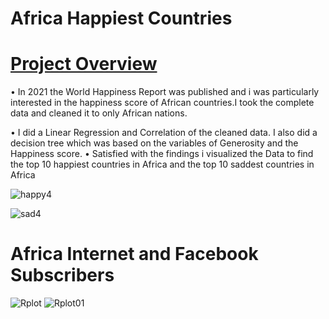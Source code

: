 
# Africa Happiest Countries 
# [Project Overview ](https://github.com/KariukiMwaniki/Africa-Happiness-Report-R-code--)

•	In 2021 the World Happiness Report was published and i was particularly interested in the happiness score of African countries.I took the complete data and cleaned it to only African nations.

 
•	I did a Linear Regression and Correlation of the cleaned data. I also did a decision tree which was based on the variables of Generosity and the Happiness score. 
•	Satisfied with the findings i visualized the Data to find the top 10 happiest countries in Africa and the top 10 saddest countries in Africa

![happy4](https://user-images.githubusercontent.com/84384891/122412349-55d4e300-cf3a-11eb-9a89-f0e52b0d4609.png)

![sad4](https://user-images.githubusercontent.com/84384891/122412361-58373d00-cf3a-11eb-8aeb-5f3461f213bc.png)


# Africa Internet and Facebook Subscribers 


![Rplot](https://user-images.githubusercontent.com/84384891/126127585-cd80ad31-62a2-4b0d-8a37-2eacee1e24d8.png)
![Rplot01](https://user-images.githubusercontent.com/84384891/126127595-726ff546-a1a5-4c33-9ab6-71bf9f46a762.png)
